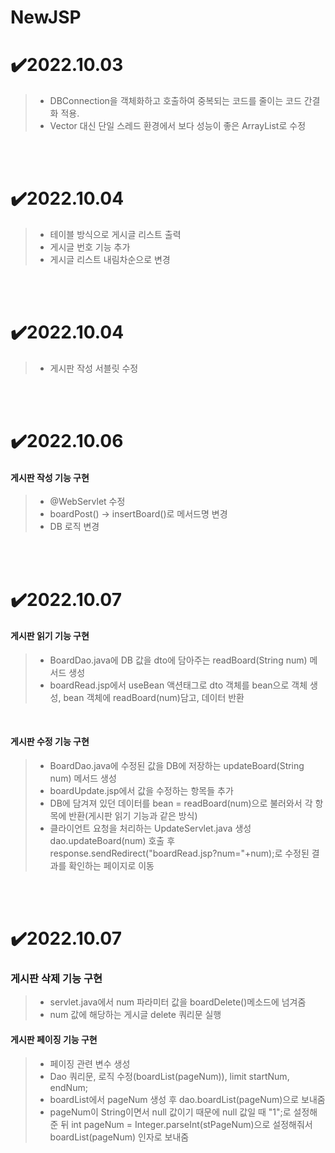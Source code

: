 # NewJSP

# ✔️2022.10.03 
> - DBConnection을 객체화하고 호출하여 중복되는 코드를 줄이는 코드 간결화 적용.
> - Vector 대신 단일 스레드 환경에서 보다 성능이 좋은 ArrayList로 수정 

</br>
</br>

# ✔️2022.10.04
> - 테이블 방식으로 게시글 리스트 출력
> - 게시글 번호 기능 추가
> - 게시글 리스트 내림차순으로 변경
 
 </br>
 </br>

 # ✔️2022.10.04
 
> - 게시판 작성 서블릿 수정

 </br>
 </br>

 # ✔️2022.10.06
 
#### 게시판 작성 기능 구현
>
> - @WebServlet 수정
> - boardPost() -> insertBoard()로 메서드명 변경
> - DB 로직 변경

 </br>
 </br>

 # ✔️2022.10.07
 
 #### 게시판 읽기 기능 구현
 >
 > - BoardDao.java에 DB 값을 dto에 담아주는 readBoard(String num) 메서드 생성
 > - boardRead.jsp에서 useBean 액션태그로 dto 객체를 bean으로 객체 생성, bean 객체에 readBoard(num)담고, 데이터 반환
 
 <br/>
 
 #### 게시판 수정 기능 구현
 >
 > - BoardDao.java에 수정된 값을 DB에 저장하는 updateBoard(String num) 메서드 생성
 > - boardUpdate.jsp에서 값을 수정하는 항목들 추가
 > - DB에 담겨져 있던 데이터를 bean = readBoard(num)으로 불러와서 각 항목에 반환(게시판 읽기 기능과 같은 방식)
 > - 클라이언트 요청을 처리하는 UpdateServlet.java 생성 dao.updateBoard(num) 호출 후 response.sendRedirect("boardRead.jsp?num="+num);로 수정된 결과를 확인하는 페이지로 이동

</br>
</br>

 # ✔️2022.10.07
 
 ### 게시판 삭제 기능 구현
 >
 > - servlet.java에서 num 파라미터 값을 boardDelete()메소드에 넘겨줌
 > - num 값에 해당하는 게시글 delete 쿼리문 실행
 
 #### 게시판 페이징 기능 구현
 >
 > - 페이징 관련 변수 생성
 > - Dao 쿼리문, 로직 수정(boardList(pageNum)), limit startNum, endNum;
 > - boardList에서 pageNum 생성 후 dao.boardList(pageNum)으로 보내줌
 > - pageNum이 String이면서 null 값이기 때문에 null 값일 때 "1";로 설정해준 뒤 int pageNum = Integer.parseInt(stPageNum)으로 설정해줘서 boardList(pageNum) 인자로 보내줌
 
 


